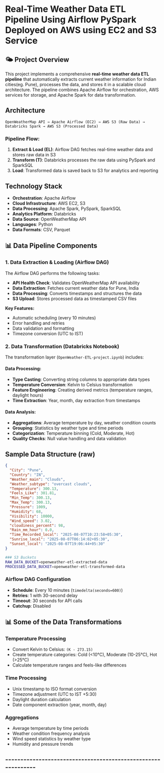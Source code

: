 # Real-Time Weather Data ETL Pipeline Using Airflow PySpark Deployed on AWS using EC2 and S3 Service 

## 🌤️ Project Overview

This project implements a comprehensive **real-time weather data ETL pipeline** that automatically extracts current weather information for Indian cities(eg. Pune), processes the data, and stores it in a scalable cloud architecture. The pipeline combines Apache Airflow for orchestration, AWS services for storage, and Apache Spark for data transformation.

##  Architecture

```
OpenWeatherMap API → Apache Airflow (EC2) → AWS S3 (Raw Data) → Databricks Spark → AWS S3 (Processed Data)
```

### Pipeline Flow:
1. **Extract & Load (EL)**: Airflow DAG fetches real-time weather data and stores raw data in S3
2. **Transform (T)**: Databricks processes the raw data using PySpark and SparkSQL
3. **Load**: Transformed data is saved back to S3 for analytics and reporting

##  Technology Stack

- **Orchestration**: Apache Airflow
- **Cloud Infrastructure**: AWS EC2, S3
- **Data Processing**: Apache Spark, PySpark, SparkSQL
- **Analytics Platform**: Databricks
- **Data Source**: OpenWeatherMap API
- **Languages**: Python
- **Data Formats**: CSV, Parquet

## 📊 Data Pipeline Components

### 1. Data Extraction & Loading (Airflow DAG)

The Airflow DAG performs the following tasks:

- **API Health Check**: Validates OpenWeatherMap API availability
- **Data Extraction**: Fetches current weather data for Pune, India
- **Data Processing**: Converts timestamps and structures the data
- **S3 Upload**: Stores processed data as timestamped CSV files

**Key Features:**
- Automatic scheduling (every 10 minutes)
- Error handling and retries
- Data validation and formatting
- Timezone conversion (UTC to IST)

### 2. Data Transformation (Databricks Notebook)

The transformation layer (`OpenWeather-ETL-project.ipynb`) includes:

#### Data Processing:
- **Type Casting**: Converting string columns to appropriate data types
- **Temperature Conversion**: Kelvin to Celsius transformation
- **Feature Engineering**: Creating derived metrics (temperature ranges, daylight hours)
- **Time Extraction**: Year, month, day extraction from timestamps

#### Data Analysis:
- **Aggregations**: Average temperature by day, weather condition counts
- **Grouping**: Statistics by weather type and time periods
- **Categorization**: Temperature binning (Cold, Moderate, Hot)
- **Quality Checks**: Null value handling and data validation

##  Sample Data Structure (raw)

```json
{
  "City": "Pune",
  "Country": "IN",
  "Weather_main": "Clouds",
  "Weather_subtype": "overcast clouds",
  "Temperature": 300.13,
  "Feels_Like": 301.81,
  "Min_Temp": 300.13,
  "Max_Temp": 300.13,
  "Pressure": 1009,
  "Humidity": 68,
  "Visibility": 10000,
  "Wind_speed": 3.02,
  "cloudiness_percent": 98,
  "Rain_mm_hour": 0.0,
  "Time_Recorded_local": "2025-08-07T10:23:58+05:30",
  "Sunrise_local": "2025-08-07T06:14:02+05:30",
  "Sunset_local": "2025-08-07T19:06:44+05:30"
}
```

```bash
### S3 Buckets
RAW_DATA_BUCKET=openweather-etl-extracted-data
PROCESSED_DATA_BUCKET=openweather-etl-transformed-data
```

### Airflow DAG Configuration
- **Schedule**: Every 10 minutes (`timedelta(seconds=600)`)
- **Retries**: 1 with 30-second delay
- **Timeout**: 30 seconds for API calls
- **Catchup**: Disabled

## 📊 Some of the Data Transformations

### Temperature Processing
- Convert Kelvin to Celsius: `(K - 273.15)`
- Create temperature categories: Cold (<10°C), Moderate (10-25°C), Hot (>25°C)
- Calculate temperature ranges and feels-like differences

### Time Processing
- Unix timestamp to ISO format conversion
- Timezone adjustment (UTC to IST +5:30)
- Daylight duration calculation
- Date component extraction (year, month, day)

### Aggregations
- Average temperature by time periods
- Weather condition frequency analysis
- Wind speed statistics by weather type
- Humidity and pressure trends

##  -------------------------------------------------------------
